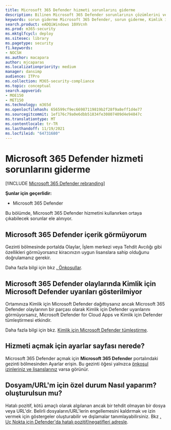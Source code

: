 ```yaml
---
title: Microsoft 365 Defender hizmeti sorunlarını giderme
description: Bilinen Microsoft 365 Defender sorunlarının çözümlerini ve geçici çözümlerini bulma
keywords: sorun giderme Microsoft 365 Defender, sorun giderme, Kimlik için Microsoft Defender, sorunlar, eklenti, ayarlar sayfası
search.product: eADQiWindows 10XVcnh
ms.prod: m365-security
ms.mktglfcycl: deploy
ms.sitesec: library
ms.pagetype: security
f1.keywords:
- NOCSH
ms.author: macapara
author: mjcaparas
ms.localizationpriority: medium
manager: dansimp
audience: ITPro
ms.collection: M365-security-compliance
ms.topic: conceptual
search.appverid:
- MOE150
- MET150
ms.technology: m365d
ms.openlocfilehash: 656599cf9ec66987119819b2f28f9a8eff1d4e77
ms.sourcegitcommit: 1ef176c79a0e6dbb51834fe30807409d4e94847c
ms.translationtype: MT
ms.contentlocale: tr-TR
ms.lasthandoff: 11/19/2021
ms.locfileid: "64731680"
---
```

# <a name="troubleshoot-microsoft-365-defender-service-issues"></a>Microsoft 365 Defender hizmeti sorunlarını giderme

[!INCLUDE [Microsoft 365 Defender rebranding](../includes/microsoft-defender.md)]


**Şunlar için geçerlidir:**
- Microsoft 365 Defender

Bu bölümde, Microsoft 365 Defender hizmetini kullanırken ortaya çıkabilecek sorunlar ele alınıyor.

## <a name="i-dont-see-microsoft-365-defender-content"></a>Microsoft 365 Defender içerik görmüyorum

Gezinti bölmesinde portalda Olaylar, İşlem merkezi veya Tehdit Avcılığı gibi özellikleri görmüyorsanız kiracınızın uygun lisanslara sahip olduğunu doğrulamanız gerekir.

Daha fazla bilgi için bkz [. Önkoşullar](prerequisites.md).

## <a name="microsoft-defender-for-identity-alerts-are-not-showing-up-in-the-microsoft-365-defender-incidents"></a>Microsoft 365 Defender olaylarında Kimlik için Microsoft Defender uyarıları gösterilmiyor

Ortamınıza Kimlik için Microsoft Defender dağıttıysanız ancak Microsoft 365 Defender olaylarının bir parçası olarak Kimlik için Defender uyarılarını görmüyorsanız, Microsoft Defender for Cloud Apps  ve Kimlik için Defender tümleştirmesi etkindir.

Daha fazla bilgi için bkz. [Kimlik için Microsoft Defender tümleştirme](/cloud-app-security/mdi-integration).

## <a name="where-is-the-settings-page-for-turning-on-the-service"></a>Hizmeti açmak için ayarlar sayfası nerede?

Microsoft 365 Defender açmak için **Microsoft 365 Defender** portalındaki gezinti bölmesinden Ayarlar erişin. Bu gezinti öğesi yalnızca [önkoşul izinleriniz ve lisanslarınız](m365d-enable.md#check-license-eligibility-and-required-permissions) varsa görünür.

## <a name="how-do-i-create-an-exception-for-my-fileurl"></a>Dosyam/URL'm için özel durum Nasıl yaparım? oluşturulsun mu?

Hatalı pozitif, kötü amaçlı olarak algılanan ancak bir tehdit olmayan bir dosya veya URL'dir. Belirli dosyaların/URL'lerin engellemesini kaldırmak ve izin vermek için göstergeler oluşturabilir ve dışlamalar tanımlayabilirsiniz. Bkz [. Uç Nokta için Defender'da hatalı pozitif/negatifleri adresle](/microsoft-365/security/defender-endpoint/defender-endpoint-false-positives-negatives).
